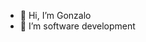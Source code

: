 - 👋 Hi, I’m Gonzalo
- 👀 I’m software development

<!---
NevermindG/NevermindG is a ✨ special ✨ repository because its `README.md` (this file) appears on your GitHub profile.
You can click the Preview link to take a look at your changes.
--->
